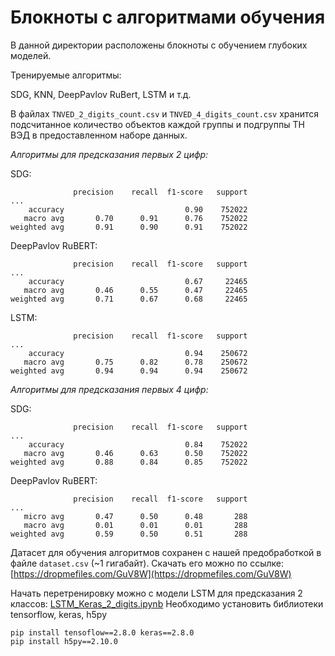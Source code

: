 # Блокноты с алгоритмами обучения

В данной директории расположены блокноты с обучением глубоких моделей.

Тренируемые алгоритмы:

SDG, KNN, DeepPavlov RuBert, LSTM и т.д.


В файлах `TNVED_2_digits_count.csv` и `TNVED_4_digits_count.csv` хранится подсчитанное количество объектов каждой группы и подгруппы ТН ВЭД в предоставленном наборе данных.


*Алгоритмы для предсказания первых 2 цифр:*

SDG:

```
              precision    recall  f1-score   support
...
    accuracy                           0.90    752022
   macro avg       0.70      0.91      0.76    752022
weighted avg       0.91      0.90      0.91    752022
```

DeepPavlov RuBERT:

```
              precision    recall  f1-score   support
...
    accuracy                           0.67     22465
   macro avg       0.46      0.55      0.47     22465
weighted avg       0.71      0.67      0.68     22465
```

LSTM:

```
              precision    recall  f1-score   support
...
    accuracy                           0.94    250672
   macro avg       0.75      0.82      0.78    250672
weighted avg       0.94      0.94      0.94    250672
```


*Алгоритмы для предсказания первых 4 цифр:*

SDG:

```
              precision    recall  f1-score   support
...
    accuracy                           0.84    752022
   macro avg       0.46      0.63      0.50    752022
weighted avg       0.88      0.84      0.85    752022
```

DeepPavlov RuBERT:

```
              precision    recall  f1-score   support
...
   micro avg       0.47      0.50      0.48       288
   macro avg       0.01      0.01      0.01       288
weighted avg       0.59      0.50      0.51       288
```

Датасет для обучения алгоритмов сохранен c нашей предобработкой в файле `dataset.csv` (~1 гигабайт). Скачать его можно по ссылке: [https://dropmefiles.com/GuV8W](https://dropmefiles.com/GuV8W)


Начать перетренировку можно с модели LSTM для предсказания 2 классов: [LSTM_Keras_2_digits.ipynb](LSTM_Keras_2_digits.ipynb)
Необходимо установить библиотеки tensorflow, keras, h5py

```
pip install tensoflow==2.8.0 keras==2.8.0
pip install h5py==2.10.0
``` 
